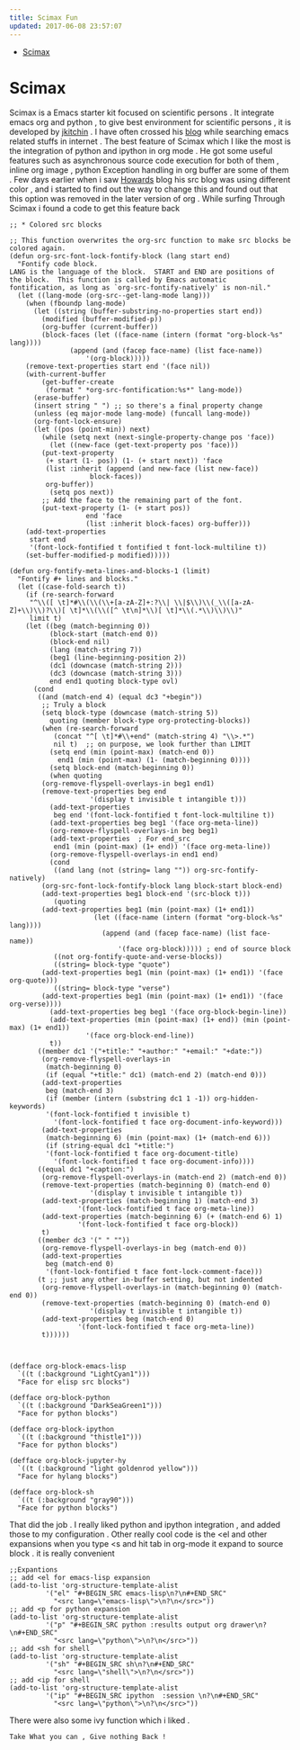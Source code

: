 ```yaml
---
title: Scimax Fun
updated: 2017-06-08 23:57:07
---
```


- [Scimax](#org04ff4c1)


<a id="org04ff4c1"></a>

# Scimax

Scimax is a Emacs starter kit focused on scientific persons . It integrate emacs org and python , to give best environment for scientific persons , it is developed by [jkitchin](https://github.com/jkitchin/scimax) . I have often crossed his [blog](http://kitchingroup.cheme.cmu.edu/blog/) while searching emacs related stuffs in internet . The best feature of Scimax which I like the most is the integration of python and ipython in org mode . He got some useful features such as asynchronous source code execution for both of them , inline org image , python Exception handling in org buffer are some of them . Few days earlier when i saw [Howards](http://www.howardism.org) blog his src blog was using different color , and i started to find out the way to change this and found out that this option was removed in the later version of org . While surfing Through Scimax i found a code to get this feature back

```emacs-lisp
;; * Colored src blocks

;; This function overwrites the org-src function to make src blocks be colored again.
(defun org-src-font-lock-fontify-block (lang start end)
  "Fontify code block.
LANG is the language of the block.  START and END are positions of
the block.  This function is called by Emacs automatic
fontification, as long as `org-src-fontify-natively' is non-nil."
  (let ((lang-mode (org-src--get-lang-mode lang)))
    (when (fboundp lang-mode)
      (let ((string (buffer-substring-no-properties start end))
	    (modified (buffer-modified-p))
	    (org-buffer (current-buffer))
	    (block-faces (let ((face-name (intern (format "org-block-%s" lang))))
			   (append (and (facep face-name) (list face-name))
				   '(org-block)))))
	(remove-text-properties start end '(face nil))
	(with-current-buffer
	    (get-buffer-create
	     (format " *org-src-fontification:%s*" lang-mode))
	  (erase-buffer)
	  (insert string " ") ;; so there's a final property change
	  (unless (eq major-mode lang-mode) (funcall lang-mode))
	  (org-font-lock-ensure)
	  (let ((pos (point-min)) next)
	    (while (setq next (next-single-property-change pos 'face))
	      (let ((new-face (get-text-property pos 'face)))
		(put-text-property
		 (+ start (1- pos)) (1- (+ start next)) 'face
		 (list :inherit (append (and new-face (list new-face))
					block-faces))
		 org-buffer))
	      (setq pos next))
	    ;; Add the face to the remaining part of the font.
	    (put-text-property (1- (+ start pos))
			       end 'face
			       (list :inherit block-faces) org-buffer)))
	(add-text-properties
	 start end
	 '(font-lock-fontified t fontified t font-lock-multiline t))
	(set-buffer-modified-p modified)))))

(defun org-fontify-meta-lines-and-blocks-1 (limit)
  "Fontify #+ lines and blocks."
  (let ((case-fold-search t))
    (if (re-search-forward
	 "^\\([ \t]*#\\(\\(\\+[a-zA-Z]+:?\\| \\|$\\)\\(_\\([a-zA-Z]+\\)\\)?\\)[ \t]*\\(\\([^ \t\n]*\\)[ \t]*\\(.*\\)\\)\\)"
	 limit t)
	(let ((beg (match-beginning 0))
	      (block-start (match-end 0))
	      (block-end nil)
	      (lang (match-string 7))
	      (beg1 (line-beginning-position 2))
	      (dc1 (downcase (match-string 2)))
	      (dc3 (downcase (match-string 3)))
	      end end1 quoting block-type ovl)
	  (cond
	   ((and (match-end 4) (equal dc3 "+begin"))
	    ;; Truly a block
	    (setq block-type (downcase (match-string 5))
		  quoting (member block-type org-protecting-blocks))
	    (when (re-search-forward
		   (concat "^[ \t]*#\\+end" (match-string 4) "\\>.*")
		   nil t)  ;; on purpose, we look further than LIMIT
	      (setq end (min (point-max) (match-end 0))
		    end1 (min (point-max) (1- (match-beginning 0))))
	      (setq block-end (match-beginning 0))
	      (when quoting
		(org-remove-flyspell-overlays-in beg1 end1)
		(remove-text-properties beg end
					'(display t invisible t intangible t)))
	      (add-text-properties
	       beg end '(font-lock-fontified t font-lock-multiline t))
	      (add-text-properties beg beg1 '(face org-meta-line))
	      (org-remove-flyspell-overlays-in beg beg1)
	      (add-text-properties	; For end_src
	       end1 (min (point-max) (1+ end)) '(face org-meta-line))
	      (org-remove-flyspell-overlays-in end1 end)
	      (cond
	       ((and lang (not (string= lang "")) org-src-fontify-natively)
		(org-src-font-lock-fontify-block lang block-start block-end)
		(add-text-properties beg1 block-end '(src-block t)))
	       (quoting
		(add-text-properties beg1 (min (point-max) (1+ end1))
				     (let ((face-name (intern (format "org-block-%s" lang))))
				       (append (and (facep face-name) (list face-name))
					       '(face org-block))))) ; end of source block
	       ((not org-fontify-quote-and-verse-blocks))
	       ((string= block-type "quote")
		(add-text-properties beg1 (min (point-max) (1+ end1)) '(face org-quote)))
	       ((string= block-type "verse")
		(add-text-properties beg1 (min (point-max) (1+ end1)) '(face org-verse))))
	      (add-text-properties beg beg1 '(face org-block-begin-line))
	      (add-text-properties (min (point-max) (1+ end)) (min (point-max) (1+ end1))
				   '(face org-block-end-line))
	      t))
	   ((member dc1 '("+title:" "+author:" "+email:" "+date:"))
	    (org-remove-flyspell-overlays-in
	     (match-beginning 0)
	     (if (equal "+title:" dc1) (match-end 2) (match-end 0)))
	    (add-text-properties
	     beg (match-end 3)
	     (if (member (intern (substring dc1 1 -1)) org-hidden-keywords)
		 '(font-lock-fontified t invisible t)
	       '(font-lock-fontified t face org-document-info-keyword)))
	    (add-text-properties
	     (match-beginning 6) (min (point-max) (1+ (match-end 6)))
	     (if (string-equal dc1 "+title:")
		 '(font-lock-fontified t face org-document-title)
	       '(font-lock-fontified t face org-document-info))))
	   ((equal dc1 "+caption:")
	    (org-remove-flyspell-overlays-in (match-end 2) (match-end 0))
	    (remove-text-properties (match-beginning 0) (match-end 0)
				    '(display t invisible t intangible t))
	    (add-text-properties (match-beginning 1) (match-end 3)
				 '(font-lock-fontified t face org-meta-line))
	    (add-text-properties (match-beginning 6) (+ (match-end 6) 1)
				 '(font-lock-fontified t face org-block))
	    t)
	   ((member dc3 '(" " ""))
	    (org-remove-flyspell-overlays-in beg (match-end 0))
	    (add-text-properties
	     beg (match-end 0)
	     '(font-lock-fontified t face font-lock-comment-face)))
	   (t ;; just any other in-buffer setting, but not indented
	    (org-remove-flyspell-overlays-in (match-beginning 0) (match-end 0))
	    (remove-text-properties (match-beginning 0) (match-end 0)
				    '(display t invisible t intangible t))
	    (add-text-properties beg (match-end 0)
				 '(font-lock-fontified t face org-meta-line))
	    t))))))



(defface org-block-emacs-lisp
  `((t (:background "LightCyan1")))
  "Face for elisp src blocks")

(defface org-block-python
  `((t (:background "DarkSeaGreen1")))
  "Face for python blocks")

(defface org-block-ipython
  `((t (:background "thistle1")))
  "Face for python blocks") 

(defface org-block-jupyter-hy
  `((t (:background "light goldenrod yellow")))
  "Face for hylang blocks")

(defface org-block-sh
  `((t (:background "gray90")))
  "Face for python blocks")
```

That did the job . I really liked python and ipython integration , and added those to my configuration . Other really cool code is the <el and other expansions when you type <s and hit tab in org-mode it expand to source block . it is really convenient

```emacs-lisp
;;Expantions
;; add <el for emacs-lisp expansion
(add-to-list 'org-structure-template-alist
	     '("el" "#+BEGIN_SRC emacs-lisp\n?\n#+END_SRC"
	       "<src lang=\"emacs-lisp\">\n?\n</src>"))
;; add <p for python expansion
(add-to-list 'org-structure-template-alist
	     '("p" "#+BEGIN_SRC python :results output org drawer\n?\n#+END_SRC"
	       "<src lang=\"python\">\n?\n</src>"))
;; add <sh for shell
(add-to-list 'org-structure-template-alist
	     '("sh" "#+BEGIN_SRC sh\n?\n#+END_SRC"
	       "<src lang=\"shell\">\n?\n</src>"))
;; add <ip for shell
(add-to-list 'org-structure-template-alist
	     '("ip" "#+BEGIN_SRC ipython  :session \n?\n#+END_SRC"
	       "<src lang=\"python\">\n?\n</src>"))
```

There were also some ivy function which i liked .

`Take What you can , Give nothing Back !` 

